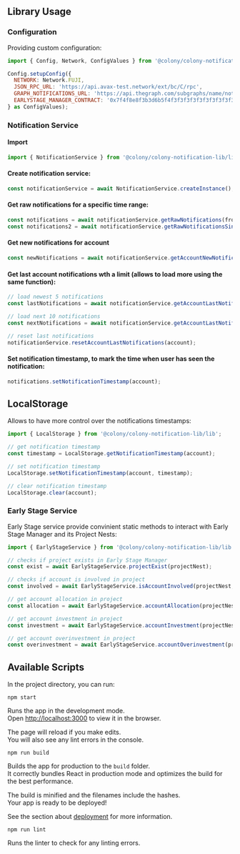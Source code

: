 ## Library Usage

### Configuration

Providing custom configuration:
```javascript
import { Config, Network, ConfigValues } from '@colony/colony-notification-lib/lib';

Config.setupConfig({
  NETWORK: Network.FUJI,
  JSON_RPC_URL: 'https://api.avax-test.network/ext/bc/C/rpc',
  GRAPH_NOTIFICATIONS_URL: 'https://api.thegraph.com/subgraphs/name/notifications',
  EARLYSTAGE_MANAGER_CONTRACT: '0x7f4f8e8f3b3d6b5f4f3f3f3f3f3f3f3f3f3f3f3f',
} as ConfigValues);
```

### Notification Service

#### Import
```javascript
import { NotificationService } from '@colony/colony-notification-lib/lib';
```

#### Create notification service:
```javascript
const notificationService = await NotificationService.createInstance();
```

#### Get raw notifications for a specific time range:
```javascript
const notifications = await notificationService.getRawNotifications(fromTimestamp, toTimestamp);
const notifications2 = await notificationService.getRawNotificationsSince(fromTimestamp);
```

#### Get new notifications for account
```javascript
const newNotifications = await notificationService.getAccountNewNotifications(account);
```

#### Get last account notifications wth a limit (allows to load more using the same function):
```javascript
// load newest 5 notifications
const lastNotifications = await notificationService.getAccountLastNotifications(account, 5);

// load next 10 notifications
const nextNotifications = await notificationService.getAccountLastNotifications(account, 10);

// reset last notifications
notificationService.resetAccountLastNotifications(account);
```

#### Set notification timestamp, to mark the time when user has seen the notification:
```javascript
notifications.setNotificationTimestamp(account);
```

## LocalStorage

Allows to have more control over the notifications timestamps:
```javascript
import { LocalStorage } from '@colony/colony-notification-lib/lib';

// get notification timestamp
const timestamp = LocalStorage.getNotificationTimestamp(account);

// set notification timestamp
LocalStorage.setNotificationTimestamp(account, timestamp);

// clear notification timestamp
LocalStorage.clear(account);
```

### Early Stage Service

Early Stage service provide convinient static methods to interact with Early Stage Manager and its Project Nests:
```javascript
import { EarlyStageService } from '@colony/colony-notification-lib/lib';

// checks if project exists in Early Stage Manager
const exist = await EarlyStageService.projectExist(projectNest);

// checks if account is involved in project
const involved = await EarlyStageService.isAccountInvolved(projectNest, account);

// get account allocation in project
const allocation = await EarlyStageService.accountAllocation(projectNest, account);

// get account investment in project
const investment = await EarlyStageService.accountInvestment(projectNest, account);

// get account overinvestment in project
const overinvestment = await EarlyStageService.accountOverinvestment(projectNest, account);
```


## Available Scripts

In the project directory, you can run:
```
npm start
```

Runs the app in the development mode.\
Open [http://localhost:3000](http://localhost:3000) to view it in the browser.

The page will reload if you make edits.\
You will also see any lint errors in the console.
```
npm run build

```

Builds the app for production to the `build` folder.\
It correctly bundles React in production mode and optimizes the build for the best performance.

The build is minified and the filenames include the hashes.\
Your app is ready to be deployed!

See the section about [deployment](https://facebook.github.io/create-react-app/docs/deployment) for more information.
```
npm run lint
```

Runs the linter to check for any linting errors.
